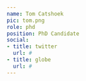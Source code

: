 ```yaml
---
name: Tom Catshoek
pic: tom.png
role: phd
position: PhD Candidate
social:
- title: twitter
  url: #
- title: globe
  url: #
---
```

